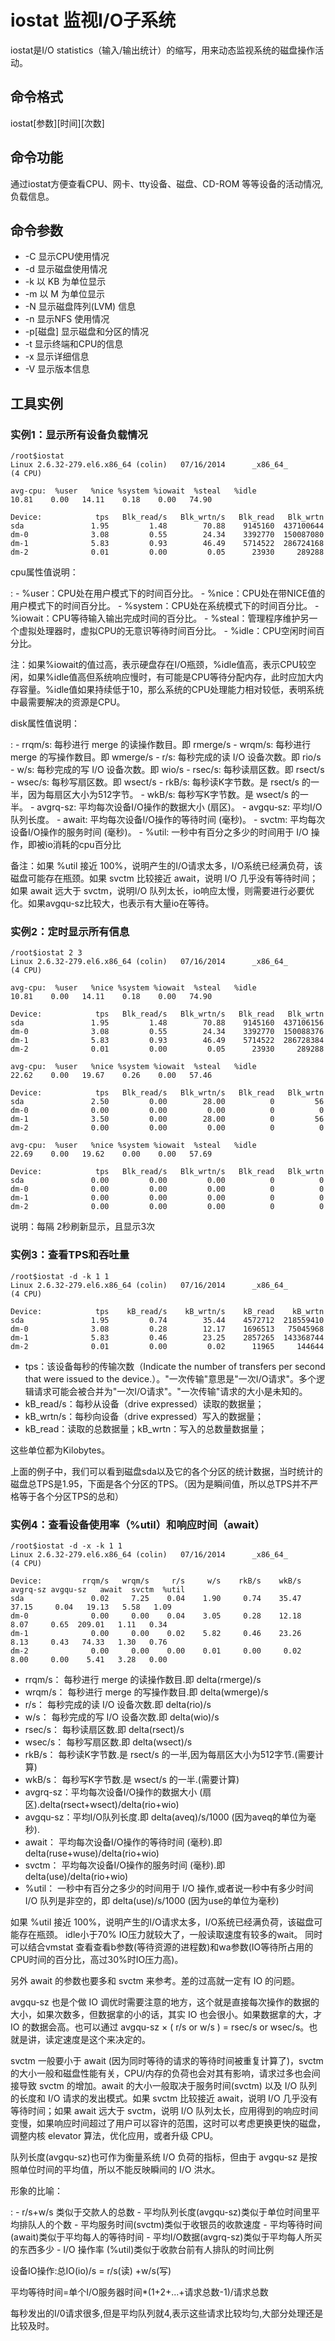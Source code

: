 # iostat 监视I/O子系统

iostat是I/O
statistics（输入/输出统计）的缩写，用来动态监视系统的磁盘操作活动。

## 命令格式

iostat\[参数\]\[时间\]\[次数\]

## 命令功能

通过iostat方便查看CPU、网卡、tty设备、磁盘、CD-ROM 等等设备的活动情况,
负载信息。

## 命令参数

- -C 显示CPU使用情况
- -d 显示磁盘使用情况
- -k 以 KB 为单位显示
- -m 以 M 为单位显示
- -N 显示磁盘阵列(LVM) 信息
- -n 显示NFS 使用情况
- -p\[磁盘\] 显示磁盘和分区的情况
- -t 显示终端和CPU的信息
- -x 显示详细信息
- -V 显示版本信息

## 工具实例

### 实例1：显示所有设备负载情况

    /root$iostat
    Linux 2.6.32-279.el6.x86_64 (colin)   07/16/2014      _x86_64_        (4 CPU)

    avg-cpu:  %user   %nice %system %iowait  %steal   %idle
    10.81    0.00   14.11    0.18    0.00   74.90

    Device:            tps   Blk_read/s   Blk_wrtn/s   Blk_read   Blk_wrtn
    sda               1.95         1.48        70.88    9145160  437100644
    dm-0              3.08         0.55        24.34    3392770  150087080
    dm-1              5.83         0.93        46.49    5714522  286724168
    dm-2              0.01         0.00         0.05      23930     289288

cpu属性值说明：

:   -   %user：CPU处在用户模式下的时间百分比。
    -   %nice：CPU处在带NICE值的用户模式下的时间百分比。
    -   %system：CPU处在系统模式下的时间百分比。
    -   %iowait：CPU等待输入输出完成时间的百分比。
    -   %steal：管理程序维护另一个虚拟处理器时，虚拟CPU的无意识等待时间百分比。
    -   %idle：CPU空闲时间百分比。

注：如果%iowait的值过高，表示硬盘存在I/O瓶颈，%idle值高，表示CPU较空闲，如果%idle值高但系统响应慢时，有可能是CPU等待分配内存，此时应加大内存容量。%idle值如果持续低于10，那么系统的CPU处理能力相对较低，表明系统中最需要解决的资源是CPU。

disk属性值说明：

:   -   rrqm/s: 每秒进行 merge 的读操作数目。即 rmerge/s
    -   wrqm/s: 每秒进行 merge 的写操作数目。即 wmerge/s
    -   r/s: 每秒完成的读 I/O 设备次数。即 rio/s
    -   w/s: 每秒完成的写 I/O 设备次数。即 wio/s
    -   rsec/s: 每秒读扇区数。即 rsect/s
    -   wsec/s: 每秒写扇区数。即 wsect/s
    -   rkB/s: 每秒读K字节数。是 rsect/s
        的一半，因为每扇区大小为512字节。
    -   wkB/s: 每秒写K字节数。是 wsect/s 的一半。
    -   avgrq-sz: 平均每次设备I/O操作的数据大小 (扇区)。
    -   avgqu-sz: 平均I/O队列长度。
    -   await: 平均每次设备I/O操作的等待时间 (毫秒)。
    -   svctm: 平均每次设备I/O操作的服务时间 (毫秒)。
    -   %util: 一秒中有百分之多少的时间用于 I/O
        操作，即被io消耗的cpu百分比

备注：如果 %util 接近
100%，说明产生的I/O请求太多，I/O系统已经满负荷，该磁盘可能存在瓶颈。如果
svctm 比较接近 await，说明 I/O 几乎没有等待时间；如果 await 远大于
svctm，说明I/O
队列太长，io响应太慢，则需要进行必要优化。如果avgqu-sz比较大，也表示有大量io在等待。

### 实例2：定时显示所有信息

    /root$iostat 2 3
    Linux 2.6.32-279.el6.x86_64 (colin)   07/16/2014      _x86_64_        (4 CPU)

    avg-cpu:  %user   %nice %system %iowait  %steal   %idle
    10.81    0.00   14.11    0.18    0.00   74.90

    Device:            tps   Blk_read/s   Blk_wrtn/s   Blk_read   Blk_wrtn
    sda               1.95         1.48        70.88    9145160  437106156
    dm-0              3.08         0.55        24.34    3392770  150088376
    dm-1              5.83         0.93        46.49    5714522  286728384
    dm-2              0.01         0.00         0.05      23930     289288

    avg-cpu:  %user   %nice %system %iowait  %steal   %idle
    22.62    0.00   19.67    0.26    0.00   57.46

    Device:            tps   Blk_read/s   Blk_wrtn/s   Blk_read   Blk_wrtn
    sda               2.50         0.00        28.00          0         56
    dm-0              0.00         0.00         0.00          0          0
    dm-1              3.50         0.00        28.00          0         56
    dm-2              0.00         0.00         0.00          0          0

    avg-cpu:  %user   %nice %system %iowait  %steal   %idle
    22.69    0.00   19.62    0.00    0.00   57.69

    Device:            tps   Blk_read/s   Blk_wrtn/s   Blk_read   Blk_wrtn
    sda               0.00         0.00         0.00          0          0
    dm-0              0.00         0.00         0.00          0          0
    dm-1              0.00         0.00         0.00          0          0
    dm-2              0.00         0.00         0.00          0          0

说明：每隔 2秒刷新显示，且显示3次

### 实例3：查看TPS和吞吐量

    /root$iostat -d -k 1 1
    Linux 2.6.32-279.el6.x86_64 (colin)   07/16/2014      _x86_64_        (4 CPU)

    Device:            tps    kB_read/s    kB_wrtn/s    kB_read    kB_wrtn
    sda               1.95         0.74        35.44    4572712  218559410
    dm-0              3.08         0.28        12.17    1696513   75045968
    dm-1              5.83         0.46        23.25    2857265  143368744
    dm-2              0.01         0.00         0.02      11965     144644

- tps：该设备每秒的传输次数（Indicate the number of transfers per
    second that were issued to the
    device.）。"一次传输"意思是"一次I/O请求"。多个逻辑请求可能会被合并为"一次I/O请求"。"一次传输"请求的大小是未知的。
- kB_read/s：每秒从设备（drive expressed）读取的数据量；
- kB_wrtn/s：每秒向设备（drive expressed）写入的数据量；
- kB_read：读取的总数据量；kB_wrtn：写入的总数量数据量；

这些单位都为Kilobytes。

上面的例子中，我们可以看到磁盘sda以及它的各个分区的统计数据，当时统计的磁盘总TPS是1.95，下面是各个分区的TPS。（因为是瞬间值，所以总TPS并不严格等于各个分区TPS的总和）

### 实例4：查看设备使用率（%util）和响应时间（await）

    /root$iostat -d -x -k 1 1
    Linux 2.6.32-279.el6.x86_64 (colin)   07/16/2014      _x86_64_        (4 CPU)

    Device:         rrqm/s   wrqm/s     r/s     w/s    rkB/s    wkB/s avgrq-sz avgqu-sz   await  svctm  %util
    sda               0.02     7.25    0.04    1.90     0.74    35.47    37.15     0.04   19.13   5.58   1.09
    dm-0              0.00     0.00    0.04    3.05     0.28    12.18     8.07     0.65  209.01   1.11   0.34
    dm-1              0.00     0.00    0.02    5.82     0.46    23.26     8.13     0.43   74.33   1.30   0.76
    dm-2              0.00     0.00    0.00    0.01     0.00     0.02     8.00     0.00    5.41   3.28   0.00

- rrqm/s： 每秒进行 merge 的读操作数目.即 delta(rmerge)/s
- wrqm/s： 每秒进行 merge 的写操作数目.即 delta(wmerge)/s
- r/s： 每秒完成的读 I/O 设备次数.即 delta(rio)/s
- w/s： 每秒完成的写 I/O 设备次数.即 delta(wio)/s
- rsec/s： 每秒读扇区数.即 delta(rsect)/s
- wsec/s： 每秒写扇区数.即 delta(wsect)/s
- rkB/s： 每秒读K字节数.是 rsect/s
    的一半,因为每扇区大小为512字节.(需要计算)
- wkB/s： 每秒写K字节数.是 wsect/s 的一半.(需要计算)
- avgrq-sz：平均每次设备I/O操作的数据大小
    (扇区).delta(rsect+wsect)/delta(rio+wio)
- avgqu-sz：平均I/O队列长度.即 delta(aveq)/s/1000
    (因为aveq的单位为毫秒).
- await： 平均每次设备I/O操作的等待时间 (毫秒).即
    delta(ruse+wuse)/delta(rio+wio)
- svctm： 平均每次设备I/O操作的服务时间 (毫秒).即
    delta(use)/delta(rio+wio)
- %util： 一秒中有百分之多少的时间用于 I/O 操作,或者说一秒中有多少时间
    I/O 队列是非空的，即 delta(use)/s/1000 (因为use的单位为毫秒)

如果 %util 接近
100%，说明产生的I/O请求太多，I/O系统已经满负荷，该磁盘可能存在瓶颈。
idle小于70% IO压力就较大了，一般读取速度有较多的wait。
同时可以结合vmstat
查看查看b参数(等待资源的进程数)和wa参数(IO等待所占用的CPU时间的百分比，高过30%时IO压力高)。

另外 await 的参数也要多和 svctm 来参考。差的过高就一定有 IO 的问题。

avgqu-sz 也是个做 IO
调优时需要注意的地方，这个就是直接每次操作的数据的大小，如果次数多，但数据拿的小的话，其实
IO 也会很小。如果数据拿的大，才IO 的数据会高。也可以通过 avgqu-sz × (
r/s or w/s ) = rsec/s or wsec/s。也就是讲，读定速度是这个来决定的。

svctm 一般要小于 await (因为同时等待的请求的等待时间被重复计算了)，svctm
的大小一般和磁盘性能有关，CPU/内存的负荷也会对其有影响，请求过多也会间接导致
svctm 的增加。await 的大小一般取决于服务时间(svctm) 以及 I/O
队列的长度和 I/O 请求的发出模式。如果 svctm 比较接近 await，说明 I/O
几乎没有等待时间；如果 await 远大于 svctm，说明 I/O
队列太长，应用得到的响应时间变慢，如果响应时间超过了用户可以容许的范围，这时可以考虑更换更快的磁盘，调整内核
elevator 算法，优化应用，或者升级 CPU。

队列长度(avgqu-sz)也可作为衡量系统 I/O 负荷的指标，但由于 avgqu-sz
是按照单位时间的平均值，所以不能反映瞬间的 I/O 洪水。

形象的比喻：

:   -   r/s+w/s 类似于交款人的总数
    -   平均队列长度(avgqu-sz)类似于单位时间里平均排队人的个数
    -   平均服务时间(svctm)类似于收银员的收款速度
    -   平均等待时间(await)类似于平均每人的等待时间
    -   平均I/O数据(avgrq-sz)类似于平均每人所买的东西多少
    -   I/O 操作率 (%util)类似于收款台前有人排队的时间比例

设备IO操作:总IO(io)/s = r/s(读) +w/s(写)

平均等待时间=单个I/O服务器时间\*(1+2+\...+请求总数-1)/请求总数

每秒发出的I/0请求很多,但是平均队列就4,表示这些请求比较均匀,大部分处理还是比较及时。
